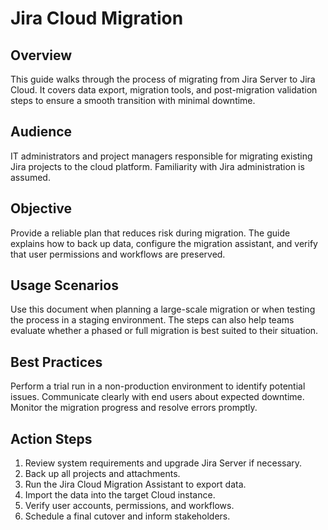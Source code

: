 # Jira Cloud Migration

## Overview
This guide walks through the process of migrating from Jira Server to Jira Cloud. It covers data export, migration tools, and post-migration validation steps to ensure a smooth transition with minimal downtime.

## Audience
IT administrators and project managers responsible for migrating existing Jira projects to the cloud platform. Familiarity with Jira administration is assumed.

## Objective
Provide a reliable plan that reduces risk during migration. The guide explains how to back up data, configure the migration assistant, and verify that user permissions and workflows are preserved.

## Usage Scenarios
Use this document when planning a large-scale migration or when testing the process in a staging environment. The steps can also help teams evaluate whether a phased or full migration is best suited to their situation.

## Best Practices
Perform a trial run in a non-production environment to identify potential issues. Communicate clearly with end users about expected downtime. Monitor the migration progress and resolve errors promptly.

## Action Steps
1. Review system requirements and upgrade Jira Server if necessary.
2. Back up all projects and attachments.
3. Run the Jira Cloud Migration Assistant to export data.
4. Import the data into the target Cloud instance.
5. Verify user accounts, permissions, and workflows.
6. Schedule a final cutover and inform stakeholders.
